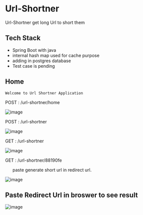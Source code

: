 # Url-Shortner
Url-Shortner get long Url to short them

## Tech Stack
- Spring Boot with java
- internal hash map used for cache purpose
- adding in postgres database 
- Test case is pending

## Home 
    Welcome to Url Shortner Application

POST :  /url-shortner/home

![image](https://user-images.githubusercontent.com/55016700/214048775-fe3fb0bb-e9e6-4e31-bc15-8d4f16d708e7.png)

POST : /url-shortner

![image](https://user-images.githubusercontent.com/55016700/214049468-08bb6727-4e0d-4290-bf3c-764b83a70d44.png)

GET : /url-shortner

![image](https://user-images.githubusercontent.com/55016700/214049899-4342f941-e181-480a-8475-8793c11482b7.png)

GET : /url-shortner/88190fe
  <ol> paste generate short url in redirect url. </ol>
  
![image](https://user-images.githubusercontent.com/55016700/214050334-cb99c96a-a64e-45f9-9439-89c200e8eef5.png)

## Paste Redirect Url in broswer to see result

![image](https://user-images.githubusercontent.com/55016700/214050796-82794f6e-aeaf-4ff7-8820-e0dcfeb74c7a.png)

